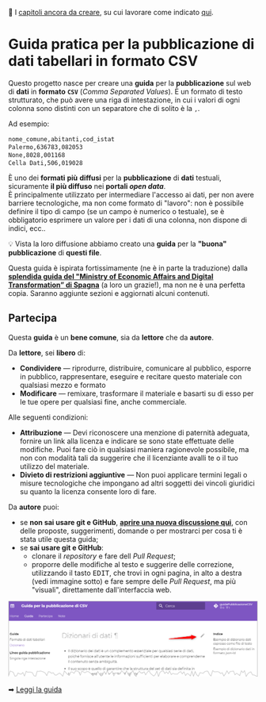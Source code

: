 🙏 I [capitoli ancora da creare](https://github.com/ondata/guidaPraticaPubblicazioneCSV/issues?q=is%3Aissue+is%3Aopen+label%3A%22da+elaborare%22+no%3Aassignee+sort%3Acreated-asc), su cui lavorare come indicato [qui](https://github.com/ondata/guidaPraticaPubblicazioneCSV/discussions/52#discussioncomment-1961960).

# Guida pratica per la pubblicazione di dati tabellari in formato CSV

Questo progetto nasce per creare una **guida** per la **pubblicazione** sul web di **dati** in **formato** **`CSV`** (*Comma Separated Values*). È un formato di testo strutturato, che può avere una riga di intestazione, in cui i valori di ogni colonna sono distinti con un separatore che di solito è la `,`.

Ad esempio:

```
nome_comune,abitanti,cod_istat
Palermo,636783,082053
None,8028,001168
Cella Dati,506,019028
```

È uno dei **formati** **più** **diffusi** per la **pubblicazione** di **dati** testuali, sicuramente **il più diffuso** nei **portali *open data***.<br>È principalmente utilizzato per intermediare l'accesso ai dati, per non avere barriere tecnologiche, ma non come formato di "lavoro": non è possibile definire il tipo di campo (se un campo è numerico o testuale), se è obbligatorio esprimere un valore per i dati di una colonna, non dispone di indici, ecc..

💡 Vista la loro diffusione abbiamo creato una **guida** per la **"buona" pubblicazione** di **questi file**.

Questa guida è ispirata fortissimamente (ne è in parte la traduzione) dalla [**splendida guida del "Ministry of Economic Affairs and Digital Transformation” di Spagna**](https://datos.gob.es/en/documentacion/guia-practica-para-la-publicacion-de-datos-tabulares-en-archivos-csv) (a loro un grazie!), ma non ne è una perfetta copia. Saranno aggiunte sezioni e aggiornati alcuni contenuti.


## Partecipa

Questa **guida** è un **bene comune**, sia da **lettore** che da **autore**.

Da **lettore**, sei **libero** di:

- **Condividere** — riprodurre, distribuire, comunicare al pubblico, esporre in pubblico, rappresentare, eseguire e recitare questo materiale con qualsiasi mezzo e formato
- **Modificare** — remixare, trasformare il materiale e basarti su di esso per le tue opere
per qualsiasi fine, anche commerciale.

Alle seguenti condizioni:

- **Attribuzione** — Devi riconoscere una menzione di paternità adeguata, fornire un link alla licenza e indicare se sono state effettuate delle modifiche. Puoi fare ciò in qualsiasi maniera ragionevole possibile, ma non con modalità tali da suggerire che il licenziante avalli te o il tuo utilizzo del materiale.
- **Divieto di restrizioni aggiuntive** — Non puoi applicare termini legali o misure tecnologiche che impongano ad altri soggetti dei vincoli giuridici su quanto la licenza consente loro di fare.


Da **autore** puoi:

- se **non sai usare git e GitHub**, [**aprire una nuova discussione qui**](https://github.com/ondata/guidaPraticaPubblicazioneCSV/discussions), con delle proposte, suggerimenti, domande o per mostrarci per cosa ti è stata utile questa guida;
- se **sai usare git e GitHub**:
    - clonare il *repository* e fare dell *Pull Request*;
    - proporre delle modifiche al testo e suggerire delle correzione, utilizzando il tasto <kbd>EDIT</kbd>, che trovi in ogni pagina, in alto a destra (vedi immagine sotto) e fare sempre delle *Pull Request*, ma più "visuali", direttamente dall'interfaccia web.

[![](docs/imgs/edit_page.png)](https://ondata.github.io/guidaPraticaPubblicazioneCSV/guida/)

➡ [Leggi la guida](https://ondata.github.io/guidaPraticaPubblicazioneCSV/guida/)
